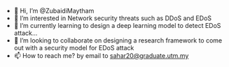 - 👋 Hi, I’m @ZubaidiMaytham
- 👀 I’m interested in Network security threats such as DDoS and EDoS
- 🌱 I’m currently learning to design a deep learning model to detect EDoS attack...
- 💞️ I’m looking to collaborate on designing a research framework to come out with a security model for EDoS attack
- 📫 How to reach me? by email to sahar20@graduate.utm.my

<!---
ZubaidiMaytham/ZubaidiMaytham is a ✨ special ✨ repository because its `README.md` (this file) appears on your GitHub profile.
You can click the Preview link to take a look at your changes.
--->

